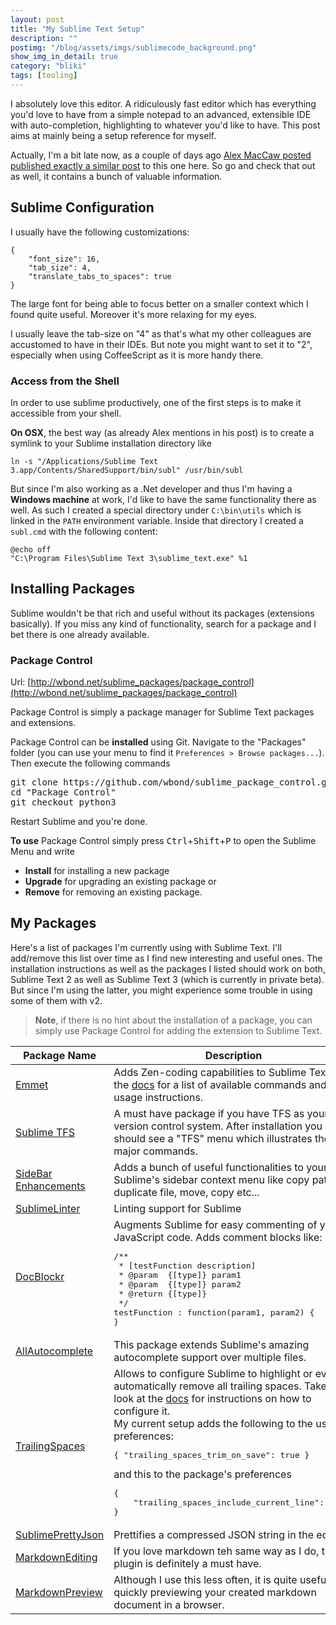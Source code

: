 ```yaml
---
layout: post
title: "My Sublime Text Setup"
description: ""
postimg: "/blog/assets/imgs/sublimecode_background.png"
show_img_in_detail: true
category: "bliki"
tags: [tooling]
---
```


I absolutely love this editor. A ridiculously fast editor which has everything you'd love to have from a simple notepad to an advanced, extensible IDE with auto-completion, highlighting to whatever you'd like to have. This post aims at mainly being a setup reference for myself.

Actually, I'm a bit late now, as a couple of days ago [Alex MacCaw posted published exactly a similar post](http://blog.alexmaccaw.com/sublime-text) to this one here. So go and check that out as well, it contains a bunch of valuable information.

## Sublime Configuration

I usually have the following customizations:

    {
        "font_size": 16,
        "tab_size": 4,
        "translate_tabs_to_spaces": true
    }

The large font for being able to focus better on a smaller context which I found quite useful. Moreover it's more relaxing for my eyes.

I usually leave the tab-size on "4" as that's what my other colleagues are accustomed to have in their IDEs. But note you might want to set it to "2", especially when using CoffeeScript as it is more handy there.

### Access from the Shell

In order to use sublime productively, one of the first steps is to make it accessible from your shell.

**On OSX**, the best way (as already Alex mentions in his post) is to create a symlink to your Sublime installation directory like

    ln -s "/Applications/Sublime Text 3.app/Contents/SharedSupport/bin/subl" /usr/bin/subl

But since I'm also working as a .Net developer and thus I'm having a **Windows machine** at work, I'd like to have the same functionality there as well. As such I created a special directory under `C:\bin\utils` which is linked in the `PATH` environment variable. Inside that directory I created a `subl.cmd` with the following content:

    @echo off
    "C:\Program Files\Sublime Text 3\sublime_text.exe" %1

## Installing Packages

Sublime wouldn't be that rich and useful without its packages (extensions basically). If you miss any kind of functionality, search for a package and I bet there is one already available.

### Package Control

Url: [http://wbond.net/sublime_packages/package_control](http://wbond.net/sublime_packages/package_control)

Package Control is simply a package manager for Sublime Text packages and extensions.

Package Control can be **installed** using Git. Navigate to the "Packages" folder (you can use your menu to find it `Preferences > Browse packages...`). Then execute the following commands

<pre class="nohighlight">
git clone https://github.com/wbond/sublime_package_control.git "Package Control"
cd "Package Control"
git checkout python3
</pre>

Restart Sublime and you're done.

**To use** Package Control simply press <kbd>Ctrl</kbd>+<kbd>Shift</kbd>+<kbd>P</kbd> to open the Sublime Menu and write

- **Install** for installing a new package
- **Upgrade** for upgrading an existing package or
- **Remove** for removing an existing package.

## My Packages

Here's a list of packages I'm currently using with Sublime Text. I'll add/remove this list over time as I find new interesting and useful ones. The installation instructions as well as the packages I listed should work on both, Sublime Text 2 as well as Sublime Text 3 (which is currently in private beta). But since I'm using the latter, you might experience some trouble in using some of them with v2.

> **Note**, if there is no hint about the installation of a package, you can simply use Package Control for adding the extension to Sublime Text.

<table class="table table-striped">
  <thead>
    <th>Package Name</th>
    <th>Description</th>
  </thead>
  <tbody>
    <tr>
        <td><a href="https://github.com/sergeche/emmet-sublime">Emmet</a></td>
        <td>Adds Zen-coding capabilities to Sublime Text. See the <a href="https://github.com/sergeche/emmet-sublime#available-actions">docs</a> for a list of available commands and usage instructions.</td>
    </tr>
    <tr>
        <td><a href="https://bitbucket.org/CDuke/sublime-tfs/wiki/Home">Sublime TFS</a></td>
        <td>A must have package if you have TFS as your version control system. After installation you should see a "TFS" menu which illustrates the major commands.</td>
    </tr>
    <tr>
        <td><a href="https://github.com/titoBouzout/SideBarEnhancements">SideBar Enhancements</a></td>
        <td>Adds a bunch of useful functionalities to your Sublime's sidebar context menu like copy path, duplicate file, move, copy etc...</td>
    </tr>
    <tr>
        <td><a href="https://github.com/SublimeLinter/SublimeLinter">SublimeLinter</a></td>
        <td>Linting support for Sublime</td>
    </tr>
    <tr>
        <td><a href="https://github.com/spadgos/sublime-jsdocs">DocBlockr</a></td>
        <td>
            Augments Sublime for easy commenting of your JavaScript code. Adds comment blocks like:
            <pre>
/**
 * [testFunction description]
 * @param  {[type]} param1
 * @param  {[type]} param2
 * @return {[type]}
 */
testFunction : function(param1, param2) {
}
</pre>
        </td>
    </tr>
    <tr>
        <td><a href="https://github.com/alienhard/SublimeAllAutocomplete">AllAutocomplete</a></td>
        <td>This package extends Sublime's amazing autocomplete support over multiple files.</td>
    </tr>
    <tr>
        <td><a href="https://github.com/SublimeText/TrailingSpaces">TrailingSpaces</a></td>
        <td>Allows to configure Sublime to highlight or even automatically remove all trailing spaces. Take a look at the <a href="https://github.com/SublimeText/TrailingSpaces">docs</a> for instructions on how to configure it.<br/>
            My current setup adds the following to the user preferences:
            <pre>
{ "trailing_spaces_trim_on_save": true }</pre>
            and this to the package's preferences
            <pre>
{
    "trailing_spaces_include_current_line": false
}</pre>
        </td>
    </tr>
    <tr>
        <td><a href="https://github.com/dzhibas/SublimePrettyJson">SublimePrettyJson</a></td>
        <td>Prettifies a compressed JSON string in the editor.</td>
    </tr>
    <tr>
        <td><a href="https://github.com/ttscoff/MarkdownEditing">MarkdownEditing</a></td>
        <td>If you love markdown teh same way as I do, this plugin is definitely a must have.</td>
    </tr>
    <tr>
        <td><a href="https://github.com/revolunet/sublimetext-markdown-preview">MarkdownPreview</a></td>
        <td>Although I use this less often, it is quite useful for quickly previewing your created markdown document in a browser.</td>
    </tr>
  </tbody>
</table>